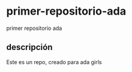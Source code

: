 # primer-repositorio-ada
primer repositorio ada

## descripción
Este es un repo, creado para ada girls
